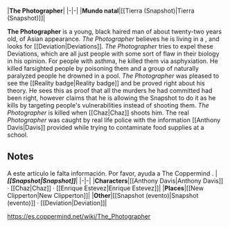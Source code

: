 |**The Photographer**|
|-|-|
|**Mundo natal**|[[Tierra (Snapshot)\|Tierra (Snapshot)]]|

**The Photographer** is a young, black haired man of about twenty-two years old, of Asian appearance. *The Photographer* believes he is living in a , and looks for [[Deviation\|Deviations]]. *The Photographer* tries to expel these Deviations, which are all just people with some sort of flaw in their biology in his opinion. For people with asthma, he killed them via asphyxiation. He killed farsighted people by poisoning them and a group of naturally paralyzed people he drowned in a pool.
*The Photographer* was pleased to see the [[Reality badge\|Reality badge]] and be proved right about his  theory. He sees this as proof that all the murders he had committed had been right, however claims that he is allowing the Snapshot to do it as he kills by targeting people's vulnerabilities instead of shooting them. *The Photographer*  is killed when [[Chaz\|Chaz]] shoots him. The real *Photographer* was caught by real life police with the information [[Anthony Davis\|Davis]] provided while trying to contaminate food supplies at a school.

## Notes

A este artículo le falta información. Por favor, ayuda a The Coppermind .
|***[[Snapshot\|Snapshot]]***|
|-|-|
|**Characters**|[[Anthony Davis\|Anthony Davis]] · [[Chaz\|Chaz]] · [[Enrique Estevez\|Enrique Estevez]]|
|**Places**|[[New Clipperton\|New Clipperton]]|
|**Other**|[[Snapshot (evento)\|Snapshot (evento)]] · [[Deviation\|Deviation]]|



https://es.coppermind.net/wiki/The_Photographer
